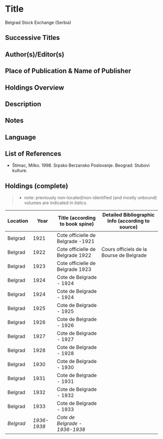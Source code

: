 # Title
Belgrad Stock Exchange (Serbia)

## Successive Titles

## Author(s)/Editor(s)

## Place of Publication & Name of Publisher

## Holdings Overview

## Description

## Notes

## Language

## List of References
* Štimac, Milko. 1998. Srpsko Berzansko Poslovanje. Beograd: Stubovi kulture.

## Holdings (complete)

> * note: previously non-located/non-identified (and mostly unbound) volumes are indicated *in italics*.

| Location | Year | Title (according to book spine)   | Detailed Bibliographic Info (according to source) |
|----------|------|-----------------------------------|---------------------------------------------------|
| Belgrad  | 1921 | Cote officielle de Belgrade -1921 |                                                   |
| Belgrad  | 1922 | Cote officielle de Belgrade 1922  | Cours officiels de la Bourse de Belgrade          |
| Belgrad  | 1923 | Cote officielle de Belgrade 1923  |                                                   |
| Belgrad  | 1924 | Cote de Belgrade - 1924           |                                                   |
| Belgrad  | 1924 | Cote de Belgrade - 1924           |                                                   |
| Belgrad  | 1925 | Cote de Belgrade - 1925           |                                                   |
| Belgrad  | 1926 | Cote de Belgrade - 1926           |                                                   |
| Belgrad  | 1927 | Cote de Belgrade - 1927           |                                                   |
| Belgrad  | 1928 | Cote de Belgrade - 1928           |                                                   |
| Belgrad  | 1930 | Cote de Belgrade - 1930           |                                                   |
| Belgrad  | 1931 | Cote de Belgrade - 1931           |                                                   |
| Belgrad  | 1932 | Cote de Belgrade - 1932           |                                                   |
| Belgrad  | 1933 | Cote de Belgrade - 1933           |                                                   |
| *Belgrad*  | *1936-1938* | *Cote de Belgrade - 1936-1938*           |                                                   |
